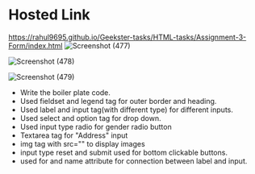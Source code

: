 # Hosted Link
https://rahul9695.github.io/Geekster-tasks/HTML-tasks/Assignment-3-Form/index.html
![Screenshot (477)](https://github.com/rahul9695/Geekster-tasks/assets/120627949/decf5489-0754-4d65-b368-f89777865f15)

![Screenshot (478)](https://github.com/rahul9695/Geekster-tasks/assets/120627949/8c9eb2bf-7968-4669-abbb-7cb0da210468)

![Screenshot (479)](https://github.com/rahul9695/Geekster-tasks/assets/120627949/3ea69364-1318-4afe-a310-2e1ffe486c0e)

* Write the boiler plate code.
* Used fieldset and legend tag for outer border and heading.
* Used label and input tag(with different type) for different inputs.
* Used select and option tag for drop down.
* Used input type radio for gender radio button
* Textarea tag for "Address" input
* img tag with src="" to display images
* input type reset and submit used for bottom clickable buttons.
* used for and name attribute for connection between label and input.
